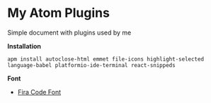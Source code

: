# My Atom Plugins
Simple document with plugins used by me

__Installation__
```
apm install autoclose-html emmet file-icons highlight-selected language-babel platformio-ide-terminal react-snippeds
```

__Font__

+ [Fira Code Font](https://github.com/tonsky/FiraCode)
